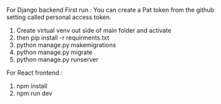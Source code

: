 For Django backend First run :
You can create a Pat token from the github setting called personal access token.

1) Create virtual venv out side of main folder and activate
2) then pip install -r requirments.txt
3) python manage.py makemigrations
4) python manage.py migrate
5) python manage.py runserver


For React frontend :
1) npm install
2) npm run dev
